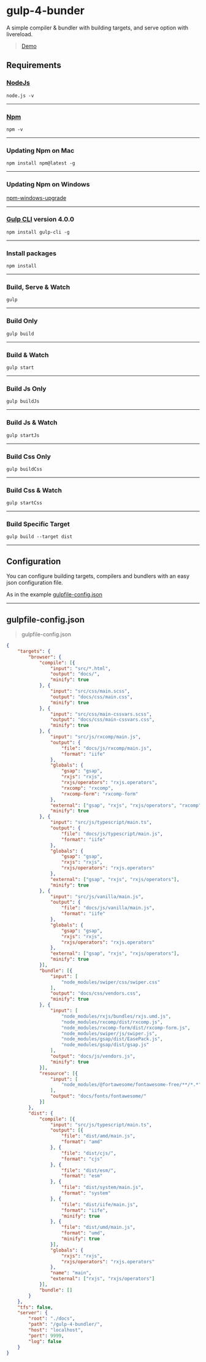# gulp-4-bunder

A simple compiler & bundler with building targets, and serve option with livereload.  

> [Demo](https://actarian.github.io/gulp-4-bundler/)

## Requirements

### [NodeJs](https://nodejs.org/it/)
```
node.js -v
```
___

### [Npm](https://www.npmjs.com/)
```
npm -v
```
___
### Updating Npm on Mac
```
npm install npm@latest -g
```
___
### Updating Npm on Windows
[npm-windows-upgrade](https://www.npmjs.com/package/npm-windows-upgrade) 
___

### [Gulp CLI](https://github.com/angular/angular-cli) version 4.0.0
```
npm install gulp-cli -g
```
___

### Install packages
```
npm install
```
___

### Build, Serve & Watch 
```
gulp
```

___

### Build Only
```
gulp build
```
___

### Build & Watch 
```
gulp start
```
___

### Build Js Only
```
gulp buildJs
```
___

### Build Js & Watch 
```
gulp startJs
```
___

### Build Css Only
```
gulp buildCss
```
___

### Build Css & Watch 
```
gulp startCss
```
___

### Build Specific Target
```
gulp build --target dist
```
___

## Configuration

You can configure building targets, compilers and bundlers with an easy json configuration file.  

As in the example [gulpfile-config.json](https://github.com/actarian/gulp-4-bundler/blob/master/gulpfile-config.json)

___

## gulpfile-config.json

> gulpfile-config.json

```json
{
	"targets": {
		"browser": {
			"compile": [{
				"input": "src/*.html",
				"output": "docs/",
				"minify": true
			}, {
				"input": "src/css/main.scss",
				"output": "docs/css/main.css",
				"minify": true
			}, {
				"input": "src/css/main-cssvars.scss",
				"output": "docs/css/main-cssvars.css",
				"minify": true
			}, {
				"input": "src/js/rxcomp/main.js",
				"output": {
					"file": "docs/js/rxcomp/main.js",
					"format": "iife"
				},
				"globals": {
					"gsap": "gsap",
					"rxjs": "rxjs",
					"rxjs/operators": "rxjs.operators",
					"rxcomp": "rxcomp",
					"rxcomp-form": "rxcomp-form"
				},
				"external": ["gsap", "rxjs", "rxjs/operators", "rxcomp", "rxcomp-form"],
				"minify": true
			}, {
				"input": "src/js/typescript/main.ts",
				"output": {
					"file": "docs/js/typescript/main.js",
					"format": "iife"
				},
				"globals": {
					"gsap": "gsap",
					"rxjs": "rxjs",
					"rxjs/operators": "rxjs.operators"
				},
				"external": ["gsap", "rxjs", "rxjs/operators"],
				"minify": true
			}, {
				"input": "src/js/vanilla/main.js",
				"output": {
					"file": "docs/js/vanilla/main.js",
					"format": "iife"
				},
				"globals": {
					"gsap": "gsap",
					"rxjs": "rxjs",
					"rxjs/operators": "rxjs.operators"
				},
				"external": ["gsap", "rxjs", "rxjs/operators"],
				"minify": true
			}],
			"bundle": [{
				"input": [
					"node_modules/swiper/css/swiper.css"
				],
				"output": "docs/css/vendors.css",
				"minify": true
			}, {
				"input": [
					"node_modules/rxjs/bundles/rxjs.umd.js",
					"node_modules/rxcomp/dist/rxcomp.js",
					"node_modules/rxcomp-form/dist/rxcomp-form.js",
					"node_modules/swiper/js/swiper.js",
					"node_modules/gsap/dist/EasePack.js",
					"node_modules/gsap/dist/gsap.js"
				],
				"output": "docs/js/vendors.js",
				"minify": true
			}],
			"resource": [{
				"input": [
					"node_modules/@fortawesome/fontawesome-free/**/*.*"
				],
				"output": "docs/fonts/fontawesome/"
			}]
		},
		"dist": {
			"compile": [{
				"input": "src/js/typescript/main.ts",
				"output": [{
					"file": "dist/amd/main.js",
					"format": "amd"
				}, {
					"file": "dist/cjs/",
					"format": "cjs"
				}, {
					"file": "dist/esm/",
					"format": "esm"
				}, {
					"file": "dist/system/main.js",
					"format": "system"
				}, {
					"file": "dist/iife/main.js",
					"format": "iife",
					"minify": true
				}, {
					"file": "dist/umd/main.js",
					"format": "umd",
					"minify": true
				}],
				"globals": {
					"rxjs": "rxjs",
					"rxjs/operators": "rxjs.operators"
				},
				"name": "main",
				"external": ["rxjs", "rxjs/operators"]
			}],
			"bundle": []
		}
	},
	"tfs": false,
	"server": {
		"root": "./docs",
		"path": "/gulp-4-bundler/",
		"host": "localhost",
		"port": 9999,
		"log": false
	}
}
```
